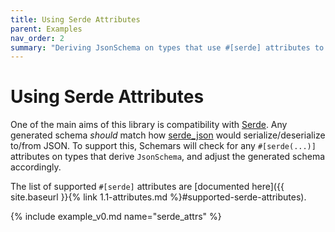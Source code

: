 ```yaml
---
title: Using Serde Attributes
parent: Examples
nav_order: 2
summary: "Deriving JsonSchema on types that use #[serde] attributes to customise serialization behaviour."
---
```


# Using Serde Attributes

One of the main aims of this library is compatibility with [Serde](https://github.com/serde-rs/serde). Any generated schema _should_ match how [serde_json](https://github.com/serde-rs/json) would serialize/deserialize to/from JSON. To support this, Schemars will check for any `#[serde(...)]` attributes on types that derive `JsonSchema`, and adjust the generated schema accordingly.

The list of supported `#[serde]` attributes are [documented here]({{ site.baseurl }}{% link 1.1-attributes.md %}#supported-serde-attributes).

{% include example_v0.md name="serde_attrs" %}
